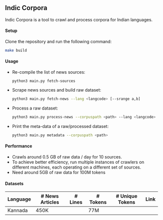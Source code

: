 ## Indic Corpora



Indic Corpora is a tool to crawl and process corpora for Indian languages.



#### Setup

Clone the repository and run the following command:
```bash
make build
```



#### Usage

* Re-compile the list of news sources:

  ```
  python3 main.py fetch-sources
  ```

* Scrape news sources and build raw dataset:

  ```bash
  python3 main.py fetch-news --lang <langcode> [--srange a,b]
  ```

* Process a raw dataset:

  ```bash
  python3 main.py process-news --corpuspath <path> --lang <langcode>
  ```

* Print the meta-data of a raw/processed dataset:

  ```bash
  python3 main.py metadata --corpuspath <path>
  ```



#### Performance

* Crawls around 0.5 GB of raw data / day for 10 sources.
* To achieve better efficiency, run multiple instances of crawlers on different machines, each operating on a different set of sources.
* Need around 5GB of raw data for 100M tokens



#### Datasets

| Language | # News Articles | # Lines | # Tokens  | # Unique Tokens | Link |
| -------- | --------------- | ------- | --------- | --------------- | ---- |
| Kannada  | 450K |  | 77M |          |      |

